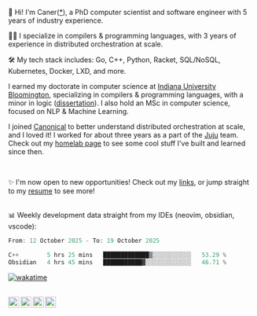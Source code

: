 👋 Hi! I'm Caner([*](https://home.dericilab.live/assets/audio/name-pronunciation.opus)), a PhD computer scientist and software engineer with 5 years of industry experience.

🧙‍♂️ I specialize in compilers & programming languages, with 3 years of experience in distributed orchestration at scale.

🛠️ My tech stack includes: Go, C++, Python, Racket, SQL/NoSQL, Kubernetes, Docker, LXD, and more.

I earned my doctorate in computer science at [Indiana University Bloomington](https://sice.indiana.edu/), specializing in compilers & programming languages, with a minor in logic ([dissertation](https://github.com/cderici/dissertation)). I also hold an MSc in computer science, focused on NLP & Machine Learning.

I joined [Canonical](https://github.com/canonical) to better understand distributed orchestration at scale, and I loved it! I worked for about three years as a part of the [Juju](https://github.com/juju/juju) team. Check out my [homelab page](https://home.dericilab.live/homelab/) to see some cool stuff I've built and learned since then.

<br>

✨ I'm now open to new opportunities! Check out my [links](https://dericilab.live/), or jump straight to my [resume](https://home.dericilab.live/assets/docs/CanerDerici_Resume.pdf) to see more! <br><br>

📊 Weekly development data straight from my IDEs (neovim, obsidian, vscode):

<!--START_SECTION:waka-->

```go
From: 12 October 2025 - To: 19 October 2025

C++        5 hrs 25 mins   █████████████▒░░░░░░░░░░░   53.29 %
Obsidian   4 hrs 45 mins   ███████████▓░░░░░░░░░░░░░   46.71 %
```

<!--END_SECTION:waka-->

[![wakatime](https://wakatime.com/badge/user/afc0c5fb-feac-4830-8928-4c313fba9d55.svg)](https://wakatime.com/@afc0c5fb-feac-4830-8928-4c313fba9d55)


<!-- 

![Some github stats](https://github-readme-stats.vercel.app/api?username=cderici&show_icons=true&theme=radical&hide_border=true&hide=stars,contribs) 

-->

<br>

<a href="https://cderici.github.io/">
  <img align="left" alt="Homepage" width="22px" src="https://github.com/elax46/custom-brand-icons/blob/main/icon-svg/tabbar-home.svg" />
</a>
<a href="https://www.linkedin.com/in/caner-derici-0619b0aa">
  <img align="left" alt="LinkedIN" width="22px" src="https://upload.wikimedia.org/wikipedia/commons/8/81/LinkedIn_icon.svg" />
</a>
<a href="https://www.instagram.com/caner.derici/">
  <img align="left" alt="Instagram" width="22px" src="https://raw.githubusercontent.com/hussainweb/hussainweb/main/icons/instagram.png" />
</a>
<a href="https://twitter.com/canerderici">
  <img align="left" alt="Twitter" width="22px" src="https://upload.wikimedia.org/wikipedia/commons/6/6f/Logo_of_Twitter.svg" />
</a>





<!--
**cderici/cderici** is a ✨ _special_ ✨ repository because its `README.md` (this file) appears on your GitHub profile.

Here are some ideas to get you started:

- 🔭 I’m currently working on ...
- 🌱 I’m currently learning ...
- 👯 I’m looking to collaborate on ...
- 🤔 I’m looking for help with ...
- 💬 Ask me about ...
- 📫 How to reach me: ...
- 😄 Pronouns: ...
- ⚡ Fun fact: ...
-->
